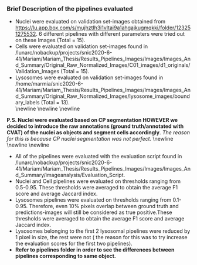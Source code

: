 ### Brief Description of the pipelines evaluated
- Nuclei were evaluated on validation set-images obtained from https://lu.app.box.com/s/mujhztlh3i1vltai9a1ahgajkugmqkki/folder/123251275532. 6 different pipelines with different parameters were tried out on these Images (Total = 15).
- Cells were evaluated on validation set-images found in /lunarc/nobackup/projects/snic2020-6-41/Mariam/Mariam_Thesis/Results_Pipelines_Images/Images/Images_And_Summary/Original_Raw_Normalized_Images/C01_images/d1_originals/Validation_Images (Total = 15).
- Lysosomes were evaluated on validation set-images found in /home/marmia/snic2020-6-41/Mariam/Mariam_Thesis/Results_Pipelines_Images/Images/Images_And_Summary/Original_Raw_Normalized_Images/lysosome_images/boundary_labels (Total = 13).<br>
\newline
\newline
\newline


**P.S. Nuclei were evaluated based on CP segmentation HOWEVER we decided to introduce the raw annotations (ground truth/annotated with CVAT) of the nuclei as objects and segment cells accordingly**. *The reason for this is because CP nuclei segmentation was not perfect*.
\newline
\newline
\newline



- All of the pipelines were evaluated with the evaluation script found in /lunarc/nobackup/projects/snic2020-6-41/Mariam/Mariam_Thesis/Results_Pipelines_Images/Images/Images_And_Summary/imageanalysis/Evaluation_Script.
- Nuclei and Cell pipelines were evaluated on thresholds ranging from 0.5-0.95. These thresholds were averaged to obtain the average F1 score and average Jaccard index.
- Lysosomes pipelines were evaluated on thresholds ranging from 0.1-0.95. Therefore, even 10% pixels overlap between ground truth and predictions-images will still be considered as true positive.These thresholds were averaged to obtain the average F1 score and average Jaccard index.
- Lysosomes belonging to the first 2 lysosomal pipelines were reduced by 1 pixel in size, the rest were not ( the reason for this was to try increase the evaluation scores for the first two pipelines).
- **Refer to pipelines folder in order to see the differences between pipelines corresponding to same object.**
